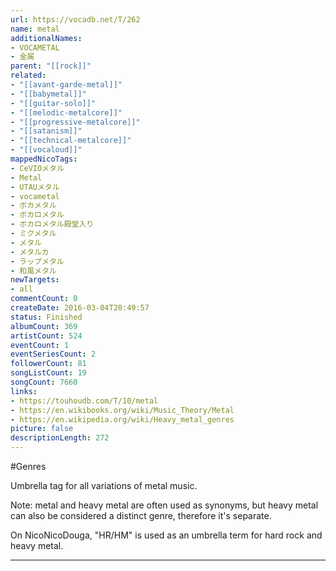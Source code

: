 ```yaml
---
url: https://vocadb.net/T/262
name: metal
additionalNames: 
- VOCAMETAL
- 金属
parent: "[[rock]]"
related:
- "[[avant-garde-metal]]"
- "[[babymetal]]"
- "[[guitar-solo]]"
- "[[melodic-metalcore]]"
- "[[progressive-metalcore]]"
- "[[satanism]]"
- "[[technical-metalcore]]"
- "[[vocaloud]]"
mappedNicoTags:
- CeVIOメタル
- Metal
- UTAUメタル
- vocametal
- ボカメタル
- ボカロメタル
- ボカロメタル殿堂入り
- ミクメタル
- メタル
- メタルカ
- ラップメタル
- 和風メタル
newTargets:
- all
commentCount: 0
createDate: 2016-03-04T20:49:57
status: Finished
albumCount: 369
artistCount: 524
eventCount: 1
eventSeriesCount: 2
followerCount: 81
songListCount: 19
songCount: 7660
links: 
- https://touhoudb.com/T/10/metal
- https://en.wikibooks.org/wiki/Music_Theory/Metal
- https://en.wikipedia.org/wiki/Heavy_metal_genres
picture: false
descriptionLength: 272
---
```


#Genres

Umbrella tag for all variations of metal music.

Note: metal and heavy metal are often used as synonyms, but heavy metal can also be considered a distinct genre, therefore it's separate.

On NicoNicoDouga, "HR/HM" is used as an umbrella term for hard rock and heavy metal.

---

